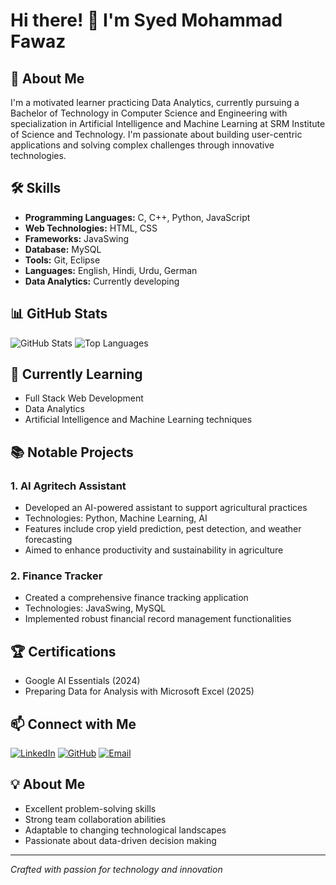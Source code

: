 # Hi there! 👋 I'm Syed Mohammad Fawaz
## 🚀 About Me
I'm a motivated learner practicing Data Analytics, currently pursuing a Bachelor of Technology in Computer Science and Engineering with specialization in Artificial Intelligence and Machine Learning at SRM Institute of Science and Technology. I'm passionate about building user-centric applications and solving complex challenges through innovative technologies.

## 🛠️ Skills
- **Programming Languages:** C, C++, Python, JavaScript
- **Web Technologies:** HTML, CSS
- **Frameworks:** JavaSwing
- **Database:** MySQL
- **Tools:** Git, Eclipse
- **Languages:** English, Hindi, Urdu, German
- **Data Analytics:** Currently developing

## 📊 GitHub Stats
![GitHub Stats](https://github-readme-stats.vercel.app/api?username=SMFawaz24&show_icons=true&theme=radical)
![Top Languages](https://github-readme-stats.vercel.app/api/top-langs/?username=SMFawaz24&layout=compact)

## 🌱 Currently Learning
- Full Stack Web Development
- Data Analytics
- Artificial Intelligence and Machine Learning techniques

## 📚 Notable Projects
### 1. AI Agritech Assistant
- Developed an AI-powered assistant to support agricultural practices
- Technologies: Python, Machine Learning, AI
- Features include crop yield prediction, pest detection, and weather forecasting
- Aimed to enhance productivity and sustainability in agriculture

### 2. Finance Tracker
- Created a comprehensive finance tracking application
- Technologies: JavaSwing, MySQL
- Implemented robust financial record management functionalities

## 🏆 Certifications
- Google AI Essentials (2024)
- Preparing Data for Analysis with Microsoft Excel (2025)

## 📫 Connect with Me
[![LinkedIn](https://img.shields.io/badge/LinkedIn-Connect-blue?style=for-the-badge&logo=linkedin)](https://www.linkedin.com/in/syed-mohammad-fawaz)
[![GitHub](https://img.shields.io/badge/GitHub-Follow-181717?style=for-the-badge&logo=github)](https://github.com/SMFawaz24)
[![Email](https://img.shields.io/badge/Email-Contact-red?style=for-the-badge&logo=gmail)](mailto:syedmdfawaz@gmail.com)

## 💡 About Me
- Excellent problem-solving skills
- Strong team collaboration abilities
- Adaptable to changing technological landscapes
- Passionate about data-driven decision making

---
*Crafted with passion for technology and innovation*
